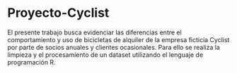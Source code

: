 # Proyecto-Cyclist
El presente trabajo busca evidenciar las diferencias entre el comportamiento y uso de bicicletas de alquiler de la empresa ficticia Cyclist por parte de socios anuales y clientes ocasionales. Para ello se realiza la limpieza y el procesamiento de un dataset utilizando el lenguaje de programación R.
